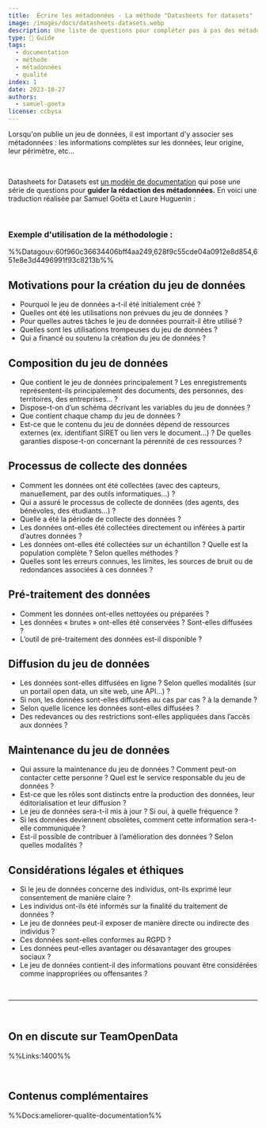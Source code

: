 ```yaml
---
title:  Écrire les métadonnées - La méthode "Datasheets for datasets"
image: /images/docs/datasheets-datasets.webp
description: Une liste de questions pour compléter pas à pas des métadonnées.
type: 📘 Guide
tags:
  - documentation
  - méthode
  - métadonnées
  - qualité
index: 1
date: 2023-10-27
authors:
  - samuel-goeta
license: ccbysa
--- 
```


Lorsqu'on publie un jeu de données, il est important d'y associer ses métadonnées : les informations complètes sur les données, leur origine, leur périmètre, etc...

</br>

Datasheets for Datasets est [un modèle de documentation](https://arxiv.org/pdf/1803.09010.pdf) qui pose une série de questions pour **guider la rédaction des métadonnées.** En voici une traduction réalisée par Samuel Goëta et Laure Huguenin :

</br>

### Exemple d'utilisation de la méthodologie :

%%Datagouv:60f960c36634406bff4aa249,628f9c55cde04a0912e8d854,651e8e3d4496991f93c8213b%%

## Motivations pour la création du jeu de données

- Pourquoi le jeu de données a-t-il été initialement créé ?
- Quelles ont été les utilisations non prévues du jeu de données ?
- Pour quelles autres tâches le jeu de données pourrait-il être utilisé ?
- Quelles sont les utilisations trompeuses du jeu de données ?
- Qui a financé ou soutenu la création du jeu de données ?

## Composition du jeu de données

- Que contient le jeu de données principalement ? Les enregistrements représentent-ils principalement des documents, des personnes, des territoires, des entreprises… ?
- Dispose-t-on d’un schéma décrivant les variables du jeu de données ?
- Que contient chaque champ du jeu de données ?
- Est-ce que le contenu du jeu de données dépend de ressources externes (ex. identifiant SIRET ou lien vers le document…) ? De quelles garanties dispose-t-on concernant la pérennité de ces ressources ?

## Processus de collecte des données

- Comment les données ont été collectées (avec des capteurs, manuellement, par des outils informatiques…) ?
- Qui a assuré le processus de collecte de données (des agents, des bénévoles, des étudiants…) ?
- Quelle a été la période de collecte des données ?
- Les données ont-elles été collectées directement ou inférées à partir d’autres données ?
- Les données ont-elles été collectées sur un échantillon ? Quelle est la population complète ? Selon quelles méthodes ?
- Quelles sont les erreurs connues, les limites, les sources de bruit ou de redondances associées à ces données ?

## Pré-traitement des données

- Comment les données ont-elles nettoyées ou préparées ?
- Les données « brutes » ont-elles été conservées ? Sont-elles diffusées ?
- L’outil de pré-traitement des données est-il disponible ?

## Diffusion du jeu de données

- Les données sont-elles diffusées en ligne ? Selon quelles modalités (sur un portail open data, un site web, une API…) ?
- Si non, les données sont-elles diffusées au cas par cas ? à la demande ?
- Selon quelle licence les données sont-elles diffusées ?
- Des redevances ou des restrictions sont-elles appliquées dans l’accès aux données ?

## Maintenance du jeu de données

- Qui assure la maintenance du jeu de données ? Comment peut-on contacter cette personne ? Quel est le service responsable du jeu de données ?
- Est-ce que les rôles sont distincts entre la production des données, leur éditorialisation et leur diffusion ?
- Le jeu de données sera-t-il mis à jour ? Si oui, à quelle fréquence ?
- Si les données deviennent obsolètes, comment cette information sera-t-elle communiquée ?
- Est-il possible de contribuer à l’amélioration des données ? Selon quelles modalités ?

## Considérations légales et éthiques

- Si le jeu de données concerne des individus, ont-ils exprimé leur consentement de manière claire ?
- Les individus ont-ils été informés sur la finalité du traitement de données ?
- Le jeu de données peut-il exposer de manière directe ou indirecte des individus ?
- Ces données sont-elles conformes au RGPD ?
- Les données peut-elles avantager ou désavantager des groupes sociaux ?
- Le jeu de données contient-il des informations pouvant être considérées comme inappropriées ou offensantes ?

</br>

---

</br>

## On en discute sur TeamOpenData

%%Links:1400%%

</br>

## Contenus complémentaires

%%Docs:ameliorer-qualite-documentation%%
